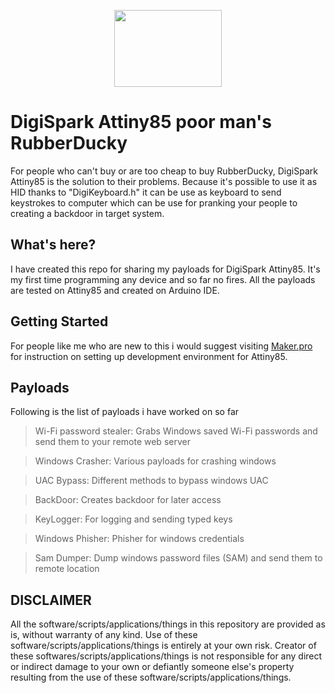 <p align="center">
<img src="https://i.ibb.co/jZ2wvX0/NEWEV-AT.png" width="172" height="123">
</p>

# DigiSpark Attiny85 poor man's RubberDucky
For people who can't buy or are too cheap to buy RubberDucky, DigiSpark Attiny85 is the solution to their problems. Because it's possible to use it as HID thanks to "DigiKeyboard.h" it can be use as keyboard to send keystrokes to computer which can be use for pranking your people to creating a backdoor in target system.

## What's here?
I have created this repo for sharing my payloads for DigiSpark Attiny85. It's my first time programming any device and so far no fires. All the payloads are tested on Attiny85 and created on Arduino IDE.

## Getting Started
For people like me who are new to this i would suggest visiting [Maker.pro](https://maker.pro/arduino/projects/how-to-build-a-rubber-ducky-usb-with-arduino-using-a-digispark-module) for instruction on setting up development environment for Attiny85.

## Payloads
Following is the list of payloads i have worked on so far

>Wi-Fi password stealer: Grabs Windows saved Wi-Fi passwords and send them to your remote web server

>Windows Crasher: Various payloads for crashing windows

>UAC Bypass: Different methods to bypass windows UAC

>BackDoor: Creates backdoor for later access

>KeyLogger: For logging and sending typed keys

>Windows Phisher: Phisher for windows credentials

>Sam Dumper: Dump windows password files (SAM) and send them to remote location

## DISCLAIMER
All the software/scripts/applications/things in this repository are provided as is, without warranty of any kind. Use of these software/scripts/applications/things is entirely at your own risk. Creator of these softwares/scripts/applications/things is not responsible for any direct or indirect damage to your own or defiantly someone else's property resulting from the use of these software/scripts/applications/things.
